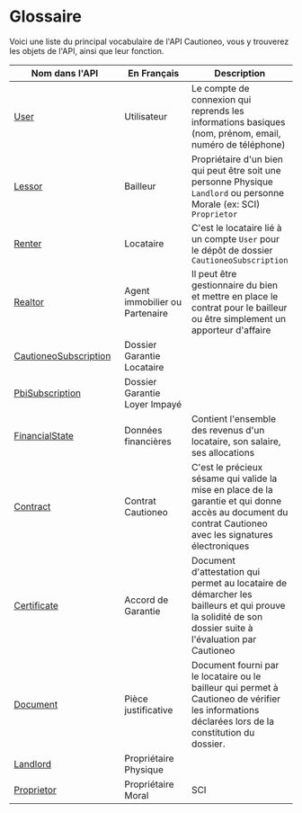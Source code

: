 # Glossaire

Voici une liste du principal vocabulaire de l'API Cautioneo, vous y trouverez les objets de l'API, ainsi que leur fonction.

<table><thead><tr><th width="235.33333333333331">Nom dans l'API</th><th width="203">En Français</th><th>Description</th></tr></thead><tbody><tr><td><a href="https://studio.apollographql.com/public/Cautioneo-API/variant/staging/schema/reference/objects/User">User</a></td><td>Utilisateur</td><td>Le compte de connexion qui reprends les informations basiques (nom, prénom, email, numéro de téléphone)</td></tr><tr><td><a href="https://studio.apollographql.com/public/Cautioneo-API/variant/staging/schema/reference/objects/Lessor">Lessor</a></td><td>Bailleur</td><td>Propriétaire d'un bien qui peut être soit une personne Physique <code>Landlord</code> ou personne Morale (ex: SCI) <code>Proprietor</code></td></tr><tr><td><a href="https://studio.apollographql.com/public/Cautioneo-API/variant/staging/schema/reference/objects/Renter">Renter</a></td><td>Locataire</td><td>C'est le locataire lié à un compte <code>User</code> pour le dépôt de dossier <code>CautioneoSubscription</code></td></tr><tr><td><a href="https://studio.apollographql.com/public/Cautioneo-API/variant/staging/schema/reference/objects/Realtor">Realtor</a></td><td>Agent immobilier ou Partenaire</td><td>Il peut être gestionnaire du bien et mettre en place le contrat pour le bailleur ou être simplement un apporteur d'affaire</td></tr><tr><td><a href="https://studio.apollographql.com/public/Cautioneo-API/variant/staging/schema/reference/objects/CautioneoSubscription">CautioneoSubscription</a></td><td>Dossier Garantie Locataire</td><td></td></tr><tr><td><a href="https://studio.apollographql.com/public/Cautioneo-API/variant/staging/schema/reference/objects/PbiSubscription">PbiSubscription</a></td><td>Dossier Garantie Loyer Impayé</td><td></td></tr><tr><td><a href="https://studio.apollographql.com/public/Cautioneo-API/variant/staging/schema/reference/objects/FinancialState">FinancialState</a></td><td>Données financières</td><td>Contient l'ensemble des revenus d'un locataire, son salaire, ses allocations</td></tr><tr><td><a href="https://studio.apollographql.com/public/Cautioneo-API/variant/staging/schema/reference/objects/Contract">Contract</a></td><td>Contrat Cautioneo</td><td>C'est le précieux sésame qui valide la mise en place de la garantie et qui donne accès au document du contrat Cautioneo avec les signatures électroniques</td></tr><tr><td><a href="https://studio.apollographql.com/public/Cautioneo-API/variant/staging/schema/reference/objects/Certificate">Certificate</a></td><td>Accord de Garantie</td><td>Document d'attestation qui permet au locataire de démarcher les bailleurs et qui prouve la solidité de son dossier suite à l'évaluation par Cautioneo</td></tr><tr><td><a href="https://studio.apollographql.com/public/Cautioneo-API/variant/staging/schema/reference/objects/Document">Document</a></td><td>Pièce justificative</td><td>Document fourni par le locataire ou le bailleur qui permet à Cautioneo de vérifier les informations déclarées lors de la constitution du dossier.</td></tr><tr><td><a href="https://studio.apollographql.com/public/Cautioneo-API/variant/staging/schema/reference/objects/Landlord">Landlord</a></td><td>Propriétaire Physique</td><td></td></tr><tr><td><a href="https://studio.apollographql.com/public/Cautioneo-API/variant/staging/schema/reference/objects/Proprietor">Proprietor</a></td><td>Propriétaire Moral</td><td>SCI</td></tr></tbody></table>

